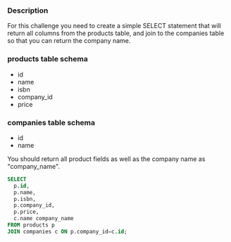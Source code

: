 ### Description

For this challenge you need to create a simple SELECT statement that will return all columns from the products table, and join to the companies table so that you can return the company name.

### products table schema
- id
- name
- isbn
- company_id
- price

### companies table schema
- id
- name

You should return all product fields as well as the company name as "company_name".

```sql
SELECT
  p.id,
  p.name,
  p.isbn,
  p.company_id,
  p.price,
  c.name company_name
FROM products p
JOIN companies c ON p.company_id=c.id;
```

